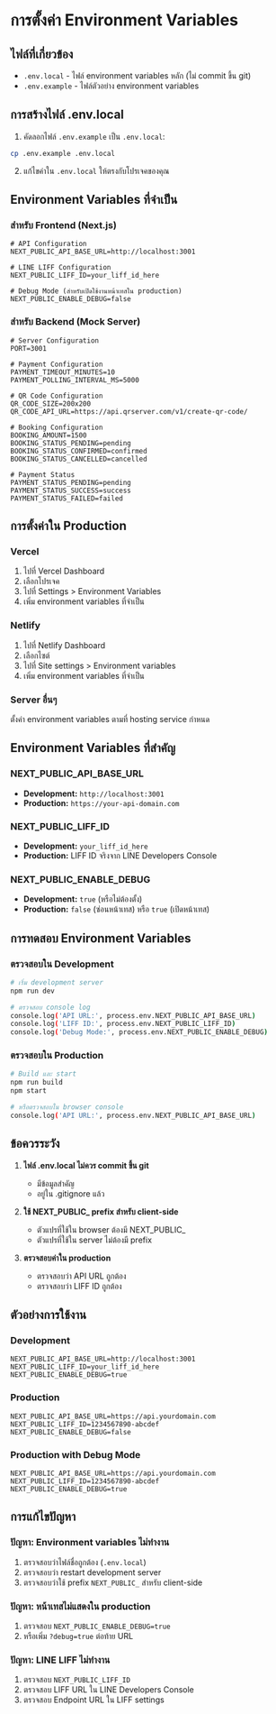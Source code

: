 # การตั้งค่า Environment Variables

## ไฟล์ที่เกี่ยวข้อง

- `.env.local` - ไฟล์ environment variables หลัก (ไม่ commit ขึ้น git)
- `.env.example` - ไฟล์ตัวอย่าง environment variables

## การสร้างไฟล์ .env.local

1. คัดลอกไฟล์ `.env.example` เป็น `.env.local`:
```bash
cp .env.example .env.local
```

2. แก้ไขค่าใน `.env.local` ให้ตรงกับโปรเจคของคุณ

## Environment Variables ที่จำเป็น

### สำหรับ Frontend (Next.js)

```env
# API Configuration
NEXT_PUBLIC_API_BASE_URL=http://localhost:3001

# LINE LIFF Configuration
NEXT_PUBLIC_LIFF_ID=your_liff_id_here

# Debug Mode (สำหรับเปิดใช้งานหน้าเทสใน production)
NEXT_PUBLIC_ENABLE_DEBUG=false
```

### สำหรับ Backend (Mock Server)

```env
# Server Configuration
PORT=3001

# Payment Configuration
PAYMENT_TIMEOUT_MINUTES=10
PAYMENT_POLLING_INTERVAL_MS=5000

# QR Code Configuration
QR_CODE_SIZE=200x200
QR_CODE_API_URL=https://api.qrserver.com/v1/create-qr-code/

# Booking Configuration
BOOKING_AMOUNT=1500
BOOKING_STATUS_PENDING=pending
BOOKING_STATUS_CONFIRMED=confirmed
BOOKING_STATUS_CANCELLED=cancelled

# Payment Status
PAYMENT_STATUS_PENDING=pending
PAYMENT_STATUS_SUCCESS=success
PAYMENT_STATUS_FAILED=failed
```

## การตั้งค่าใน Production

### Vercel
1. ไปที่ Vercel Dashboard
2. เลือกโปรเจค
3. ไปที่ Settings > Environment Variables
4. เพิ่ม environment variables ที่จำเป็น

### Netlify
1. ไปที่ Netlify Dashboard
2. เลือกไซต์
3. ไปที่ Site settings > Environment variables
4. เพิ่ม environment variables ที่จำเป็น

### Server อื่นๆ
ตั้งค่า environment variables ตามที่ hosting service กำหนด

## Environment Variables ที่สำคัญ

### NEXT_PUBLIC_API_BASE_URL
- **Development:** `http://localhost:3001`
- **Production:** `https://your-api-domain.com`

### NEXT_PUBLIC_LIFF_ID
- **Development:** `your_liff_id_here`
- **Production:** LIFF ID จริงจาก LINE Developers Console

### NEXT_PUBLIC_ENABLE_DEBUG
- **Development:** `true` (หรือไม่ต้องตั้ง)
- **Production:** `false` (ซ่อนหน้าเทส) หรือ `true` (เปิดหน้าเทส)

## การทดสอบ Environment Variables

### ตรวจสอบใน Development
```bash
# เริ่ม development server
npm run dev

# ตรวจสอบ console log
console.log('API URL:', process.env.NEXT_PUBLIC_API_BASE_URL)
console.log('LIFF ID:', process.env.NEXT_PUBLIC_LIFF_ID)
console.log('Debug Mode:', process.env.NEXT_PUBLIC_ENABLE_DEBUG)
```

### ตรวจสอบใน Production
```bash
# Build และ start
npm run build
npm start

# หรือตรวจสอบใน browser console
console.log('API URL:', process.env.NEXT_PUBLIC_API_BASE_URL)
```

## ข้อควรระวัง

1. **ไฟล์ .env.local ไม่ควร commit ขึ้น git**
   - มีข้อมูลสำคัญ
   - อยู่ใน .gitignore แล้ว

2. **ใช้ NEXT_PUBLIC_ prefix สำหรับ client-side**
   - ตัวแปรที่ใช้ใน browser ต้องมี NEXT_PUBLIC_
   - ตัวแปรที่ใช้ใน server ไม่ต้องมี prefix

3. **ตรวจสอบค่าใน production**
   - ตรวจสอบว่า API URL ถูกต้อง
   - ตรวจสอบว่า LIFF ID ถูกต้อง

## ตัวอย่างการใช้งาน

### Development
```env
NEXT_PUBLIC_API_BASE_URL=http://localhost:3001
NEXT_PUBLIC_LIFF_ID=your_liff_id_here
NEXT_PUBLIC_ENABLE_DEBUG=true
```

### Production
```env
NEXT_PUBLIC_API_BASE_URL=https://api.yourdomain.com
NEXT_PUBLIC_LIFF_ID=1234567890-abcdef
NEXT_PUBLIC_ENABLE_DEBUG=false
```

### Production with Debug Mode
```env
NEXT_PUBLIC_API_BASE_URL=https://api.yourdomain.com
NEXT_PUBLIC_LIFF_ID=1234567890-abcdef
NEXT_PUBLIC_ENABLE_DEBUG=true
```

## การแก้ไขปัญหา

### ปัญหา: Environment variables ไม่ทำงาน
1. ตรวจสอบว่าไฟล์ชื่อถูกต้อง (`.env.local`)
2. ตรวจสอบว่า restart development server
3. ตรวจสอบว่าใช้ prefix `NEXT_PUBLIC_` สำหรับ client-side

### ปัญหา: หน้าเทสไม่แสดงใน production
1. ตรวจสอบ `NEXT_PUBLIC_ENABLE_DEBUG=true`
2. หรือเพิ่ม `?debug=true` ต่อท้าย URL

### ปัญหา: LINE LIFF ไม่ทำงาน
1. ตรวจสอบ `NEXT_PUBLIC_LIFF_ID`
2. ตรวจสอบ LIFF URL ใน LINE Developers Console
3. ตรวจสอบ Endpoint URL ใน LIFF settings 